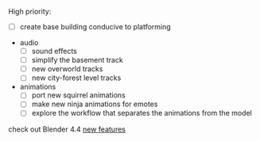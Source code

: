 High priority:
 - [ ] create base building conducive to platforming
 - audio
	 - [ ] sound effects
	 - [ ] simplify the basement track
	 - [ ] new overworld tracks
	 - [ ] new city-forest level tracks
 - animations
	 - [ ] port new squirrel animations
	 - [ ] make new ninja animations for emotes
	 - [ ] explore the workflow that separates the animations from the model

check out Blender 4.4 [new features](https://youtu.be/-eqPs-boihU?t=306)
